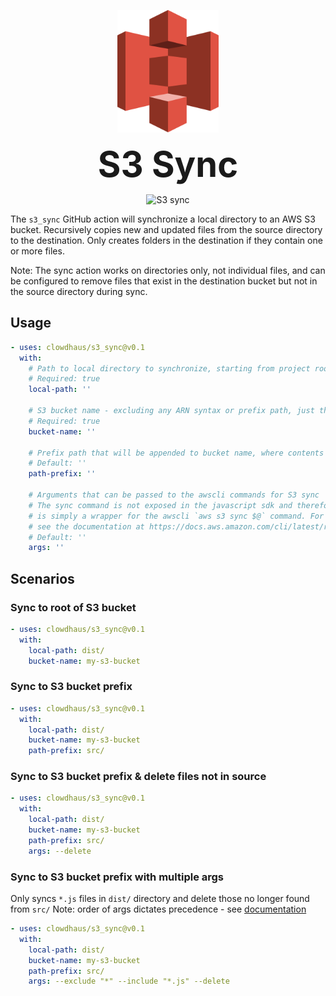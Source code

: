 <p align="center">
  <img src="../../.github/images/s3.svg" alt="aws-s3" height="196px">
</p>
<h1 style="font-size: 56px; margin: 0; padding: 0;" align="center">
  S3 Sync
</h1>
<p align="center">
  <img src="https://github.com/clowdhaus/aws-github-actions/workflows/s3_sync/badge.svg" alt="S3 sync">
</p>

The `s3_sync` GitHub action will synchronize a local directory to an AWS S3 bucket. Recursively copies new and updated files from the source directory to the destination. Only creates folders in the destination if they contain one or more files.

Note: The sync action works on directories only, not individual files, and can be configured to remove files that exist in the destination bucket but not in the source directory during sync.

## Usage

```yml
- uses: clowdhaus/s3_sync@v0.1
  with:
    # Path to local directory to synchronize, starting from project root directory
    # Required: true
    local-path: ''

    # S3 bucket name - excluding any ARN syntax or prefix path, just the bucket name
    # Required: true
    bucket-name: ''

    # Prefix path that will be appended to bucket name, where contents will be synchronized to.
    # Default: ''
    path-prefix: ''

    # Arguments that can be passed to the awscli commands for S3 sync
    # The sync command is not exposed in the javascript sdk and therefore this GitHub action
    # is simply a wrapper for the awscli `aws s3 sync $@` command. For more details on arguments
    # see the documentation at https://docs.aws.amazon.com/cli/latest/reference/s3/sync.html
    # Default: ''
    args: ''
```

## Scenarios

### Sync to root of S3 bucket

```yml
- uses: clowdhaus/s3_sync@v0.1
  with:
    local-path: dist/
    bucket-name: my-s3-bucket
```

### Sync to S3 bucket prefix

```yml
- uses: clowdhaus/s3_sync@v0.1
  with:
    local-path: dist/
    bucket-name: my-s3-bucket
    path-prefix: src/
```

### Sync to S3 bucket prefix & delete files not in source

```yml
- uses: clowdhaus/s3_sync@v0.1
  with:
    local-path: dist/
    bucket-name: my-s3-bucket
    path-prefix: src/
    args: --delete
```

### Sync to S3 bucket prefix with multiple args

Only syncs `*.js` files in `dist/` directory and delete those no longer found from `src/`
Note: order of args dictates precedence - see [documentation](https://docs.aws.amazon.com/cli/latest/reference/s3/index.html#use-of-exclude-and-include-filters)

```yml
- uses: clowdhaus/s3_sync@v0.1
  with:
    local-path: dist/
    bucket-name: my-s3-bucket
    path-prefix: src/
    args: --exclude "*" --include "*.js" --delete
```
